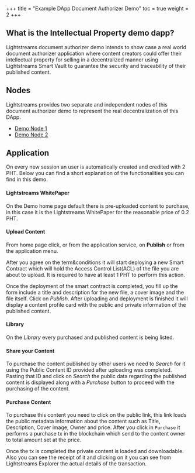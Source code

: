 +++
title = "Example DApp Document Authorizer Demo"
toc = true
weight = 2
+++

## What is the Intellectual Property demo dapp?

Lightstreams document authorizer demo intends to show case a real world document authorizer application where content creators could offer their intellectual property for selling in a decentralized manner using Lightstreams Smart Vault to guarantee the security and traceability of their published content.

## Nodes

Lightstreams provides two separate and independent nodes of this document authorizer demo to represent the real decentralization
of this DApp.

- [Demo Node 1](https://demo.node1.lightstreams.io)
- [Demo Node 2](https://demo.node2.lightstreams.io)

## Application

On every new session an user is automatically created and credited with 2 PHT. Below you can find a short
explanation of the functionalities you can find in this demo.

#### Lightstreams WhitePaper

On the Demo home page default there is pre-uploaded content to purchase,
 in this case it is the Lightstreams WhitePaper for the reasonable price of 0.2 PHT.

#### Upload Content

From home page click, or from the application service, on **Publish** or from the application menu.

After you agree on the term&conditions it will start deploying a new Smart Contract which will hold the
Access Control List(ACL) of the file you are about to upload. It is required to have at least 1 PHT to perform
this action.

Once the deployment of the smart contract is completed, you fill up the form include a title and description for the
new file, a cover image and the file itself. Click on _Publish_. After uploading and deployment is finished
it will display a content profile card with the public and private information of the published content.

#### Library

On the _Library_ every purchased and published content is being listed.

#### Share your Content

To purchase the content published by other users we need to _Search_ for it using the Public Content ID
provided after uploading was completed. Pasting that ID and click on _Search_ the public data regarding the published
content is displayed along with a _Purchase_ button to proceed with the purchasing of the content.

#### Purchase Content

 To purchase this content you need to click on the public link, this link loads
 the public metadata information about the content such as Title, Description, Cover image, Owner and  price.
 After you click in `Purchase` it performs a purchase tx in the blockchain which send
 to the content owner to total amount set at the price.

 Once the tx is completed the private content is loaded and downloadable. Also you can see the
 receipt of it and clicking on it you can see from Lightstreams Explorer the actual details of the transaction.


